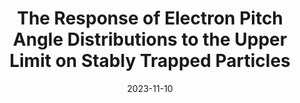 ---
title: "The Response of Electron Pitch Angle Distributions to the Upper Limit on Stably Trapped Particles"
collection: publications
permalink: /publication/2023-11-10-Walton
excerpt: ' '
date: 2023-11-10
venue: 'Journal of Geophysical Research: Space Physics'
paperurl: 'https://doi.org/10.1029/2023JA031988'
citation: 'Walton, S. D., Mann, I. R., Olifer, L., Ozeke, L. G., Forsyth, C., Rae, I. J., et al. (2023). The response of electron pitch angle distributions to the upper limit on stably trapped particles. Journal of Geophysical Research: Space Physics, 128, e2023JA031988. https://doi.org/10.1029/2023JA031988'
---